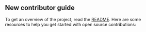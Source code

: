 ## New contributor guide

To get an overview of the project, read the [README](README.md). Here are some resources to help you get started with open source contributions:
